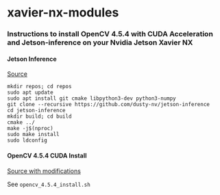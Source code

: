 # xavier-nx-modules

### Instructions to install OpenCV 4.5.4 with CUDA Acceleration and Jetson-inference on your Nvidia Jetson Xavier NX
#### Jetson Inference

[Source](https://github.com/dusty-nv/jetson-inference/blob/master/docs/building-repo-2.md)

```
mkdir repos; cd repos
sudo apt update
sudo apt install git cmake libpython3-dev python3-numpy
git clone --recursive https://github.com/dusty-nv/jetson-inference
cd jetson-inference
mkdir build; cd build
cmake ../
make -j$(nproc)
sudo make install
sudo ldconfig
```

#### OpenCV 4.5.4 CUDA Install

[Source with modifications](https://qengineering.eu/install-opencv-4.5-on-jetson-nano.html)

See `opencv_4.5.4_install.sh`
